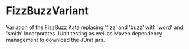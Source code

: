 # FizzBuzzVariant
Variation of the FizzBuzz Kata replacing 'fizz' and 'buzz' with 'word' and 'smith'
Incorporates JUnit testing as well as Maven dependency management to download the JUnit jars.
